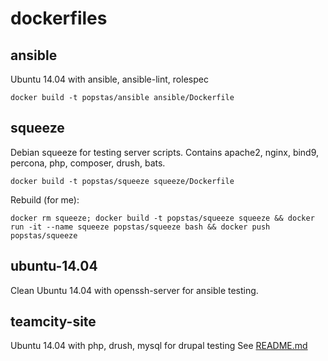 # dockerfiles

## ansible
Ubuntu 14.04 with ansible, ansible-lint, rolespec
```
docker build -t popstas/ansible ansible/Dockerfile
```

## squeeze
Debian squeeze for testing server scripts.
Contains apache2, nginx, bind9, percona, php, composer, drush, bats.
```
docker build -t popstas/squeeze squeeze/Dockerfile
```
Rebuild (for me):
```
docker rm squeeze; docker build -t popstas/squeeze squeeze && docker run -it --name squeeze popstas/squeeze bash && docker push popstas/squeeze
```

## ubuntu-14.04
Clean Ubuntu 14.04 with openssh-server for ansible testing.


## teamcity-site
Ubuntu 14.04 with php, drush, mysql for drupal testing
See [README.md](teamcity-site)
